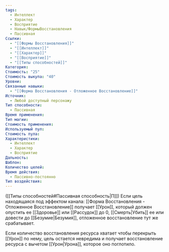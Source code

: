 ```yaml
---
tags:
  - Интеллект
  - Характер
  - Восприятие
  - Навык/ФормыВосстановления
  - Пассивная
Ссылки:
  - "[[Формы Восстановления]]"
  - "[[Интеллект]]"
  - "[[Характер]]"
  - "[[Восприятие]]"
  - "[[Типы способностей]]"
Категория: 
Стоимость: "25"
Стоимость выкупа: "40"
Уровни: 
Связанные навыки:
  - "[[Форма Восстановления - Отложенное Восстановление]]"
Источник:
  - Любой доступный персонажу
Тип способности:
  - Пассивная
Время применения: 
Тип магии: 
Стоимость применения: 
Используемый пул: 
Стоимость пула: 
Характеристики:
  - Интеллект
  - Характер
  - Восприятие
Дальность: 
Шаблон: 
Количество целей: 
Время действия:
  - Пассивно-постоянно
Тип воздействия:
---
```

([[Типы способностей#Пассивная способность|П]]) Если цель находящаяся под эффектом канала: [[Форма Восстановления - Отложенное Восстановление]] получает [[Урон]], который должен опустить ее [[Здоровье]] или [[Рассудок]] до 0, [[Смерть|Убить]] ее или довести до [[Безумие|Безумия]], отложенное восстановление тут же срабатывает.

Если количество восстановления ресурса хватает чтобы перекрыть [[Урон]] по нему, цель остается невредима и получает восстановление ресурса с вычетом [[Урон|Урона]], которое оно поглотило. 